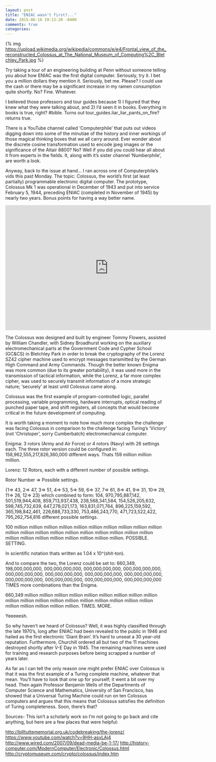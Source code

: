 ```yaml
---
layout: post
title: "ENIAC wasn't first?..."
date: 2015-06-16 19:13:20 -0400
comments: true
categories: 
---
```


{% img https://upload.wikimedia.org/wikipedia/commons/e/e4/Frontal_view_of_the_reconstructed_Colossus_at_The_National_Museum_of_Computing%2C_Bletchley_Park.jpg %}

Try taking a tour of an engineering building at Penn without someone telling you about how ENIAC was the first digital computer.  Seriously, try it.  I bet you a million dollars they mention it.  Seriously, bet me.  Please?  I could use the cash or there may be a significant increase in my ramen consumption quite shortly.  No?  Fine.  Whatever.

I believed those professors and tour guides because 1) I figured that they knew what they were talking about, and 2) I’d seen it in books.  Everything in books is true, right? #bible.  Turns out tour_guides.liar_liar_pants_on_fire? returns true.

There is a YouTube channel called ‘Computerphile’ that puts out videos digging down into some of the minutiae of the history and inner workings of those magical thinking boxes that we all carry around.  Ever wonder about the discrete cosine transformation used to encode jpeg images or the significance of the Altair 8800? No?  Well if you did you could hear all about it from experts in the fields.  It, along with it’s sister channel ‘Numberphile’, are worth a look.

Anyway, back to the issue at hand… I ran across one of Computerphile’s vids this past Monday.  The topic: Colossus, the world’s first (at least partially) programmable electronic digital computer.  The prototype, Colossus Mk 1 was operational in December of 1943 and put into service February 5, 1944, preceding ENIAC (completed in November of 1945) by nearly two years.  Bonus points for having a way better name.

<iframe width="640" height="390" src="https://www.youtube.com/embed/9HH-asvLAj4" frameborder="0" allowfullscreen></iframe>

The Colossus was designed and built by engineer Tommy Flowers, assisted by William Chandler, with Sidney Broadhurst working on the auxiliary electromechanical parts at the Government Code and Cypher School (GC&CS) in Bletchley Park in order to break the cryptography of the Lorenz SZ42 cipher machine used to encrypt messages transmitted by the German High Command and Army Commands.  Though the better known Enigma was more common (due to its greater portability), it was used more in the transmission of tactical information, while the Lorenz, a far more complex cipher, was used to securely transmit information of a more strategic nature; ‘securely’ at least until Colossus came along.

Colossus was the first example of program-controlled logic, parallel processing, variable programming, hardware interrupts, optical reading of punched paper tape, and shift registers, all concepts that would become critical in the future development of computing.

It is worth taking a moment to note how much more complex the challenge was facing Colossus in comparison to the challenge facing Turing’s ‘Victory' (not ‘Christoper’, sorry Cumberbatch) electromechanical computer.

Enigma:
3 rotors (Army and Air Force) or 4 rotors (Navy) with 26 settings each.  The three rotor version could be configured in:
158,962,555,217,826,360,000 different ways.  Thats 159 million million million.

Lorenz:
12 Rotors, each with a different number of possible settings.

Rotor Number => Possible settings.

{1=> 43, 2=> 47, 3=> 51, 4=> 53, 5=> 59, 6=> 37, 7=> 61, 8=> 41, 9=> 31, 10=> 29, 11=> 26, 12=> 23}
which combined to form:
104, 970,795,887,142, 501,519,944,408, 859,713,937,438, 238,568,341,584, 154,526,205,632, 598,745,732,639, 647,278,021,173, 163,831,071,764, 896,225,159,592, 365,198,842,461, 226,688,733,330, 753,486,243,770, 471,723,522,422, 795,262,754,816 different possible settings.

100 million million million million million million million million million million million million million million million million million million million million million million million million million million million million. POSSIBLE. SETTING.

In scientific notation thats written as 1.04 x 10^(shit-ton).


And to compare the two, the Lorenz could be set to: 660,349, 198,000,000,000, 000,000,000,000, 000,000,000,000, 000,000,000,000, 000,000,000,000, 000,000,000,000, 000,000,000,000, 000,000,000,000, 000,000,000,000, 000,000,000,000, 000,000,000,000, 000,000,000,000 TIMES more combinations than the Enigma.

660,349 million million million million million million million million million million million million million million million million million million million million million million million million.  TIMES. MORE.

 Yeeeeesh.

So why haven’t we heard of Colossus?  Well, it was highly classified through the late 1970’s, long after ENIAC had been revealed to the public in 1946 and hailed as the first electronic ‘Giant Brain’.  It’s hard to unseat a 30 year-old reputation.  Furthermore, Churchill ordered all but two of the 11 machines destroyed shortly after V-E Day in 1945.  The remaining machines were used for training and research purposes before being scrapped a number of years later.

As far as I can tell the only reason one might prefer ENIAC over Colossus is that it was the first example of a Turing complete machine, whatever that mean.  You’ll have to look that one up for yourself; it went a bit over my head.  Then again Professor Benjamin Wells of the Departments of Computer Science and Mathematics, University of San Francisco, has showed that a Universal Turing Machine could run on ten Colossus computers and argues that this means that Colossus satisfies the definition of Turing completeness. Soon, there’s that?

Sources-
This isn’t a scholarly work so I’m not going to go back and cite anything, but here are a few places that were helpful:

http://billtuttememorial.org.uk/codebreaking/the-lorenz/
https://www.youtube.com/watch?v=9HH-asvLAj4
http://www.wired.com/2007/09/dead-media-be-1-17/
http://history-computer.com/ModernComputer/Electronic/Colossus.html
http://cryptomuseum.com/crypto/colossus/index.htm

